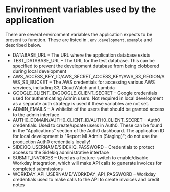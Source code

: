 # Environment variables used by the application

There are several environment variables the application expects to be present
to function. These are listed in `.env.development.example` and described
below.

- DATABASE_URL – The URL where the application database exists
- TEST_DATABASE_URL – The URL for the test database. This can be specified to
prevent the development database from being clobbered during local development
- AWS_ACCESS_KEY_ID/AWS_SECRET_ACCESS_KEY/AWS_S3_REGION/AWS_S3_BUCKET – The
AWS credentials for accessing various AWS services, including S3, CloudWatch
and Lambda
- GOOGLE_CLIENT_ID/GOOGLE_CLIENT_SECRET – Google credentials used for
authenticating Admin users. Not required in local development as a separate
auth strategy is used if these variables are not set.
- ADMIN_EMAILS – A whitelist of the users that should be granted access to the
admin interface
- AUTH0_DOMAIN/AUTH0_CLIENT_ID/AUTH0_CLIENT_SECRET – Auth0 credentials. Used
to create/update users in Auth0. These can be found in the "Applications"
section of the Auth0 dashboard. The application ID for local development is
"Report MI Admin (Staging)"; do not use the production Auth0 credentials
locally!
- SIDEKIQ_USERNAME/SIDEKIQ_PASSWORD – Credentials to protect access to the
Sidekiq administrative interface
- SUBMIT_INVOICES – Used as a feature-switch to enable/disable Workday
integration, which will make API calls to generate invoices for completed
submissions
- WORKDAY_API_USERNAME/WORKDAY_API_PASSWORD – Workday credentials used to make
calls to the API to create invoices and credit notes
